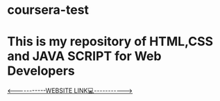 # coursera-test
# This is my repository of HTML,CSS and JAVA SCRIPT for Web Developers

<a href="https://raw.githack.com/SAICHARANKV/saicharankv.github.io/main/mod5-solutions/index.html" target="_blank"><-----------WEBSITE LINK💻-----------></a>
